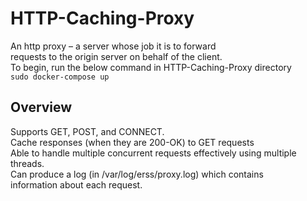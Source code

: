 # HTTP-Caching-Proxy
An http	proxy – a	 server	 whose	 job	 it	 is	 to	 forward	
requests to	the	origin	server	on behalf	of	the	client. <br>
To begin, run the below command in HTTP-Caching-Proxy directory<br>
`sudo docker-compose up`

## Overview
Supports 	GET,	POST,	and	CONNECT. <br>
Cache responses	(when	they	are	200-OK)	to	GET	requests <br>
Able	 to	handle	multiple	concurrent	requests	effectively	using
multiple	 threads. <br>
Can produce	 a	 log	 (in	 /var/log/erss/proxy.log)	 which	 contains	
information	about	each	 request.

